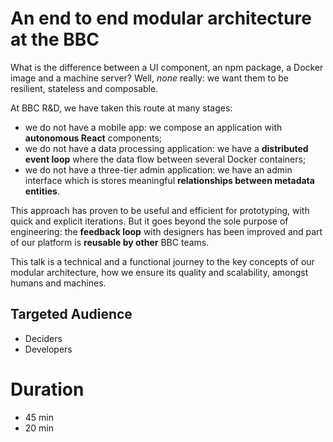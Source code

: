# An end to end modular architecture at the BBC

What is the difference between a UI component, an npm package, a Docker image and a machine server? Well, *none* really: we want them to be resilient, stateless and composable.

At BBC R&D, we have taken this route at many stages:
- we do not have a mobile app: we compose an application with **autonomous React** components;
- we do not have a data processing application: we have a **distributed event loop** where the data flow between several Docker containers;
- we do not have a three-tier admin application: we have an admin interface which is stores meaningful **relationships between metadata entities**.

This approach has proven to be useful and efficient for prototyping, with quick and explicit iterations. But it goes beyond the sole purpose of engineering: the **feedback loop** with designers has been improved and part of our platform is **reusable by other** BBC teams.

This talk is a technical and a functional journey to the key concepts of our modular architecture, how we ensure its quality and scalability, amongst humans and machines.

## Targeted Audience

- Deciders
- Developers

# Duration

- 45 min
- 20 min
